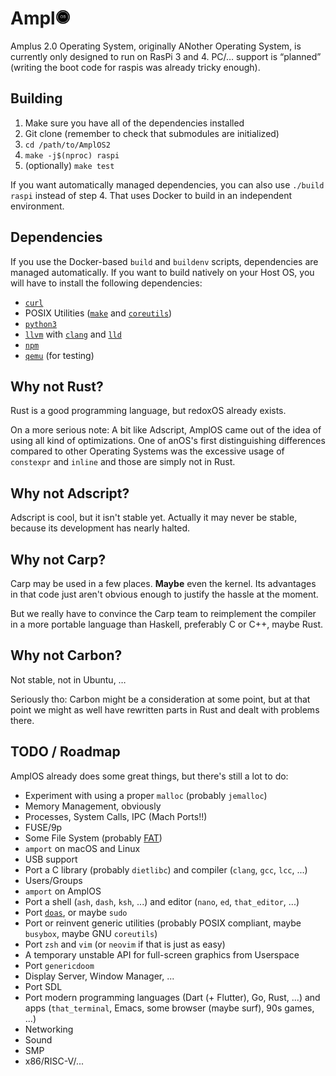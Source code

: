 # Ampl<img width=24pt src=logo.png />

Amplus 2.0 Operating System, originally ANother Operating System, is currently
only designed to run on RasPi 3 and 4. PC/… support is “planned” (writing the
boot code for raspis was already tricky enough).

## Building

1. Make sure you have all of the dependencies installed
2. Git clone (remember to check that submodules are initialized)
3. `cd /path/to/AmplOS2`
4. `make -j$(nproc) raspi`
5. (optionally) `make test`

If you want automatically managed dependencies, you can also use `./build raspi`
instead of step 4. That uses Docker to build in an independent environment.

## Dependencies

If you use the Docker-based `build` and `buildenv` scripts, dependencies are
managed automatically. If you want to build natively on your Host OS, you will
have to install the following dependencies:

- [`curl`](https://curl.se)
- POSIX Utilities ([`make`](https://www.gnu.org/software/make/) and
  [`coreutils`](https://www.gnu.org/software/coreutils/))
- [`python3`](https://www.python.org)
- [`llvm`](https://llvm.org) with [`clang`](https://clang.llvm.org) and
  [`lld`](https://lld.llvm.org)
- [`npm`](https://nodejs.org)
- [`qemu`](https://www.qemu.org) (for testing)

## Why not Rust?

Rust is a good programming language, but redoxOS already exists.

On a more serious note: A bit like Adscript, AmplOS came out of the idea of
using all kind of optimizations. One of anOS's first distinguishing differences
compared to other Operating Systems was the excessive usage of `constexpr` and
`inline` and those are simply not in Rust.

## Why not Adscript?

Adscript is cool, but it isn't stable yet. Actually it may never be stable,
because its development has nearly halted.

## Why not Carp?

Carp may be used in a few places. **Maybe** even the kernel. Its advantages in
that code just aren't obvious enough to justify the hassle at the moment.

But we really have to convince the Carp team to reimplement the compiler in a
more portable language than Haskell, preferably C or C++, maybe Rust.

## Why not Carbon?

Not stable, not in Ubuntu, …

Seriously tho: Carbon might be a consideration at some point, but at that point
we might as well have rewritten parts in Rust and dealt with problems there.

## TODO / Roadmap

AmplOS already does some great things, but there's still a lot to do:

- Experiment with using a proper `malloc` (probably `jemalloc`)
- Memory Management, obviously
- Processes, System Calls, IPC (Mach Ports!!)
- FUSE/9p
- Some File System (probably [FAT](https://github.com/AmplOS2/ampfat))
- `amport` on macOS and Linux
- USB support
- Port a C library (probably `dietlibc`) and compiler (`clang`, `gcc`, `lcc`,
  ...)
- Users/Groups
- `amport` on AmplOS
- Port a shell (`ash`, `dash`, `ksh`, ...) and editor (`nano`, `ed`,
  `that_editor`, ...)
- Port [`doas`](https://github.com/AmplOS2/doas), or maybe `sudo`
- Port or reinvent generic utilities (probably POSIX compliant, maybe `busybox`,
  maybe GNU `coreutils`)
- Port `zsh` and `vim` (or `neovim` if that is just as easy)
- A temporary unstable API for full-screen graphics from Userspace
- Port `genericdoom`
- Display Server, Window Manager, ...
- Port SDL
- Port modern programming languages (Dart (+ Flutter), Go, Rust, ...) and apps
  (`that_terminal`, Emacs, some browser (maybe surf), 90s games, ...)
- Networking
- Sound
- SMP
- x86/RISC-V/...
